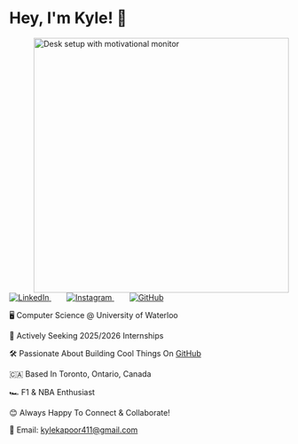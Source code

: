 # Hey, I'm Kyle! 👋

<img align="right" width="460" src="https://images.unsplash.com/photo-1503437313881-503a91226402?q=80&w=2832&auto=format&fit=crop&ixlib=rb-4.0.3&ixid=M3wxMjA3fDB8MHxwaG90by1wYWdlfHx8fGVufDB8fHx8fA%3D%3D" alt="Desk setup with motivational monitor">

<p align="left">
  <a href="https://www.linkedin.com/in/kylekapoor/">
    <img src="https://img.shields.io/badge/-LinkedIn-%230077B5" alt="LinkedIn"/>
  </a>
  &nbsp;&nbsp;&nbsp;&nbsp;&nbsp;&nbsp;
  <a href="https://www.instagram.com/kyle_kapoor/">
    <img src="https://img.shields.io/badge/-Instagram-%23bc2a8d" alt="Instagram"/>
  </a>
  &nbsp;&nbsp;&nbsp;&nbsp;&nbsp;&nbsp;
  <a href="https://github.com/kylekapoor?tab=repositories">
    <img src="https://img.shields.io/badge/-GitHub-%232dba4e" alt="GitHub"/>
  </a>
</p>

🖥️ Computer Science @ University of Waterloo

🚀 Actively Seeking 2025/2026 Internships

🛠️ Passionate About Building Cool Things On [GitHub](https://github.com/kylekapoor?tab=repositories)  

🇨🇦 Based In Toronto, Ontario, Canada  

🏎️ F1 & NBA Enthusiast  

😊 Always Happy To Connect & Collaborate!  

📧 Email: [kylekapoor411@gmail.com](mailto:kylekapoor411@gmail.com)
